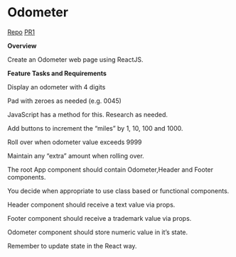 # Odometer

[Repo](https://github.com/Mohammadnim123/odometer)
[PR1](https://github.com/Mohammadnim123/odometer/pull/1)

**Overview**

Create an Odometer web page using ReactJS.

**Feature Tasks and Requirements**

Display an odometer with 4 digits

Pad with zeroes as needed (e.g. 0045)

JavaScript has a method for this. Research as needed.

Add buttons to increment the “miles” by 1, 10, 100 and 1000.

Roll over when odometer value exceeds 9999

Maintain any “extra” amount when rolling over.

The root App component should contain Odometer,Header and Footer components.

You decide when appropriate to use class based or functional components.

Header component should receive a text value via props.

Footer component should receive a trademark value via props.

Odometer component should store numeric value in it’s state.

Remember to update state in the React way.